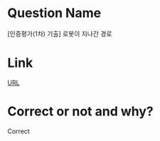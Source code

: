 # Question Name  
[인증평가(1차) 기출] 로봇이 지나간 경로  

# Link
[URL](https://softeer.ai/practice/info.do?idx=1&eid=577)  

# Correct or not and why?  
Correct  
